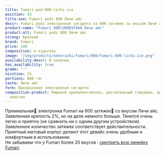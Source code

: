 ```yaml
---
title: fumari-pod-800-lichi-ice
position: 53
title-seo: Fumari pods 800 Личи айс
descr: Fumari pods электронная сигарета на 800 затяжек со вкусом Личи айс
product-name: "Fumari 800\U0001F4A8 Личи айс"
product-alt: Fumari pods 800 Личи айс
strong: Крепкий
brand: Fumari
price: 240
composition: e-sigarety
image: "/img/products/odnorazki/fumari/800/fumari-800-lichi-ice.png"
availability-descr: В наличии
has_availability: true
gramm: "-"
nicotine: 2%
portions: 800 тяг
taste: Личи айс
form: Одноразовая электронная сигарета
composition-product: Пищевой пропиленгликоль, растительный глицерин, ароматизатор,
  никотин
---
```


Премиальная🥇 электронка Fumari на 800 затяжек💨 со вкусом Личи айс. Заявленная крепость 2%, но на деле немного больше. Тянется очень легко и приятно (не сравнить ни с одним другим устройством). Заявленное количество затяжек соответствует действительности. Приятный матовый корпус делают этот девайс очень удобным и комфортным в использовании.<br>
Не забываем что у Fumari более 20 вкусов : [смотреть всю линейку Fumari](/fumari).